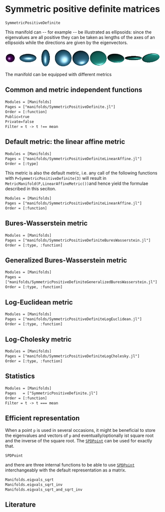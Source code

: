 # Symmetric positive definite matrices

```@docs
SymmetricPositiveDefinite
```

This manifold can -- for example -- be illustrated as ellipsoids:  since the eigenvalues are all positive they can be taken as lengths of the axes of an ellipsoids while the directions are given by the eigenvectors.

![An example set of data](../assets/images/SPDSignal.png)

The manifold can be equipped with different metrics

## Common and metric independent functions

```@autodocs
Modules = [Manifolds]
Pages = ["manifolds/SymmetricPositiveDefinite.jl"]
Order = [:function]
Public=true
Private=false
Filter = t -> t !== mean
```

## Default metric: the linear affine metric

```@autodocs
Modules = [Manifolds]
Pages = ["manifolds/SymmetricPositiveDefiniteLinearAffine.jl"]
Order = [:type]
```

This metric is also the default metric, i.e. any call of the following functions with `P=SymmetricPositiveDefinite(3)` will result in `MetricManifold(P,LinearAffineMetric())`and hence yield the formulae described in this seciton.

```@autodocs
Modules = [Manifolds]
Pages = ["manifolds/SymmetricPositiveDefiniteLinearAffine.jl"]
Order = [:function]
```

## Bures-Wasserstein metric

```@autodocs
Modules = [Manifolds]
Pages = ["manifolds/SymmetricPositiveDefiniteBuresWasserstein.jl"]
Order = [:type, :function]
```

## Generalized Bures-Wasserstein metric

```@autodocs
Modules = [Manifolds]
Pages = ["manifolds/SymmetricPositiveDefiniteGeneralizedBuresWasserstein.jl"]
Order = [:type, :function]
```

## Log-Euclidean metric

```@autodocs
Modules = [Manifolds]
Pages = ["manifolds/SymmetricPositiveDefiniteLogEuclidean.jl"]
Order = [:type, :function]
```

## Log-Cholesky metric

```@autodocs
Modules = [Manifolds]
Pages = ["manifolds/SymmetricPositiveDefiniteLogCholesky.jl"]
Order = [:type, :function]
```

## Statistics

```@autodocs
Modules = [Manifolds]
Pages   = ["SymmetricPositiveDefinite.jl"]
Order = [:function]
Filter = t -> t === mean
```

## Efficient representation

When a point `p` is used in several occasions, it might be beneficial to store the eigenvalues
and vectors of `p` and eventually/optionally ist square root and the inverse of the square root.
The [`SPDPoint`](@ref) can be used for exactly that.

```@docs
SPDPoint
```

and there are three internal functions to be able to use [`SPDPoint`](@ref) interchangeably
with the default representation as a matrix.

```@docs
Manifolds.eigvals_sqrt
Manifolds.eigvals_sqrt_inv
Manifolds.eigvals_sqrt_and_sqrt_inv
```

## Literature
